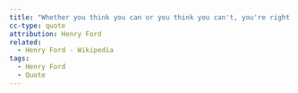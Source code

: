 ```yaml
---
title: "Whether you think you can or you think you can't, you're right."
cc-type: quote
attribution: Henry Ford
related:
  - Henry Ford - Wikipedia
tags:
  - Henry Ford
  - Quote
---
```

